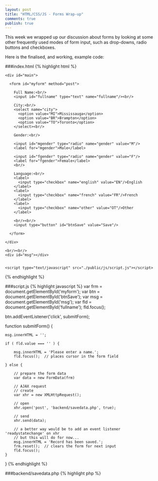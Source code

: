 ```yaml
---
layout: post
title: "HTML/CSS/JS - Forms Wrap-up"
comments: true
publish: true
---
```


This week we wrapped up our discussion about forms by looking at some other frequently used modes of form input, such as drop-downs, radio buttons and checkboxes. 

Here is the finalised, and working, example code:

###index.html
{% highlight html %}
<!doctype html>
<html>
  <head>
    <title>Forms</title>
    <link rel="stylesheet" href="./public/css/style.css" type="text/css" />
  </head>
  <body>
    
    <div id="main">
      
      <form id="myform" method="post">
        
        Full Name:<br/>
        <input id="fullname" type="text" name="fullname"/><br/>
        
        City:<br/>
        <select name="city">
          <option value="MI">Mississauga</option>
          <option value="BR">Brampton</option>
          <option value="TO">Toronto</option>
        </select><br/>
        
        Gender:<br/>
        
        <input id="mgender" type="radio" name="gender" value="M"/>
        <label for="mgender">Male</label>
        
        <input id="fgender" type="radio" name="gender" value="F"/>
        <label for="fgender">Female</label>
        <br/>
        
        Language:<br/>
        <label>
          <input type="checkbox" name="english" value="EN"/>English
        </label>
        <label>
          <input type="checkbox" name="french" value="FR"/>French
        </label>
        <label>
          <input type="checkbox" name="other" value="OT"/>Other
        </label>
        
        <br/><br/>
        <input type="button" id="btnSave" value="Save"/>
        
      </form>
      
    </div>
    
    <br/><br/>
    <div id="msg"></div>
    
    
    <script type="text/javascript" src="./public/js/script.js"></script>
  </body>
</html>
{% endhighlight %}

###script.js 
{% highlight javascript %}
var frm = document.getElementById('myform');
var btn = document.getElementById('btnSave');
var msg = document.getElementById('msg');
var fld = document.getElementById('fullname');
fld.focus();

btn.addEventListener('click', submitForm);

function submitForm() {

    msg.innerHTML = '';
    
    if ( fld.value === '' ) {
        
        msg.innerHTML = 'Please enter a name.';
        fld.focus();  // places cursor in the form field
        
    } else {
        
        // prepare the form data
        var data = new FormData(frm)
        
        // AJAX request
        // create
        var xhr = new XMLHttpRequest();
        
        // open
        xhr.open('post', 'backend/savedata.php', true);
        
        // send
        xhr.send(data);
        
        // a better way would be to add an event listener 'readystatechange' on xhr
        // but this will do for now...
        msg.innerHTML = 'Record has been saved.';
        frm.reset();  // clears the form for next input
        fld.focus();
    }
    
}
{% endhighlight %}

###backend/savedata.php
{% highlight php %}
<?php

// fetch POSTed data
// possibly fetch other fields here
$name = filter_input(INPUT_POST, 'fullname');
$city = filter_input(INPUT_POST, 'city');
$gender = filter_input(INPUT_POST, 'gender');

$english = filter_input(INPUT_POST, 'english');
$french = filter_input(INPUT_POST, 'french');
$other = filter_input(INPUT_POST, 'other');

$lang = trim($english . " " . $french . " " . $other);

// connect to the database
// ** replace connection parms according to your set-up **
$dbConn = mysqli_connect("127.0.0.1", "username", "password", "dbname", 3306);

// prepare insert sql statement 
// possibly add other fields to insert and bind
$sqlInsert = "INSERT INTO `person` (`fullname`,`city`, `gender`, `language`) VALUES (?,?,?,?)";
$stmt = mysqli_prepare($dbConn, $sqlInsert);
mysqli_stmt_bind_param($stmt, 'ssss', $name, $city, $gender, $lang);

// execute the insert sql statement 
mysqli_stmt_execute($stmt);

// close statement and connection 
mysqli_stmt_close($stmt);
mysqli_close($dbConn);

exit();
{% endhighlight%}

We also talked about troubleshooting some common JavaScript mishaps, and using Chrome Dev Tools (F12) to help find and resolve them. These common errors include:

- mismatched id references, between HTML `id` attribute and JavaScript `getElementById`
- misspelt JavaScript function calls e.g. `XMLHttpRequest` not `XMLHTTPRequest` and `innerHTML` not `innerHtml`
- wrong CSS stylesheet file name / JavaScript file name 

In all these cases, keep in mind case-sensitivity.

A couple of other points relevant to getting the final version to work:

1. Make sure the line that does the INSERT in your PHP file is not commented out! I doubt that would be the case in anyone else's code, and I still have no idea why it was commented out in mine, but it was. As a result, nothing was being saved to the database, obviously.

2. No spaces in HTML attributes, e.g. `id="myform"` not `id = "myform"`

3. Backticks vs. quotes. Make sure the field names in the INSERT statement (in the PHP file) are enclosed in backticks, not in quotes. It's an SQL thing.


##References &amp; Resources

- [HTML drop-downs (select,option)](http://www.w3schools.com/tags/tag_select.asp)

- [HTML radio buttons](http://www.w3schools.com/html/tryit.asp?filename=tryhtml_radio)

- [HTML checkboxes](http://www.w3schools.com/html/tryit.asp?filename=tryhtml_checkbox)


